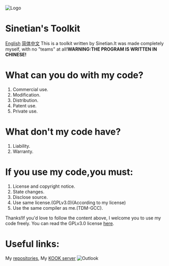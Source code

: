 ![Logo](https://img.kookapp.cn/assets/2022-12/0jJT3FGX3r09a03h.png)
# Sinetian's Toolkit
[English](https://github.com/Sinetian/Toolkit/blob/main/README.md) [简体中文](https://github.com/Sinetian/Toolkit/blob/main/README_CN.md)
This is a toolkit written by Sinetian.It was made completely myself,
with no "teams" at all!**WARNING:THE PROGRAM IS WRITTEN IN CHINESE!**
# What can you do with my code?
1. Commercial use.
2. Modification.
3. Distribution.
4. Patent use.
5. Private use.
# What don't my code have?
1. Liability.
2. Warranty.
# If you use my code,you **must**:
1. License and copyright notice.
2. State changes.
3. Disclose source.
4. Use same license.(GPLv3.0)(According to my license)
5. Use the same compiler as me.(TDM-GCC).

Thanks!If you'd love to follow the content above, I welcome you to use my code freely.
You can read the GPLv3.0 license [here](https://github.com/Sinetian/Toolkit/blob/main/LICENSE).

# Useful links:
My [repositories](https://github.com/Sinetian/Toolkit),
My [KOOK server](https://kook.top/5vdzqC)
![Outlook](https://img.shields.io/badge/Microsoft_Outlook-0078D4?style=for-the-badge&logo=microsoft-outlook&logoColor=white)
